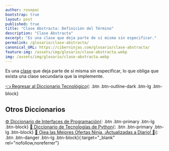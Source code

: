 ```yaml
---
author: rosepac
bootstrap: true
layout: post
published: true
title: "Clase Abstracta: Definición del Término"
description: "Clase Abstracta"
excerpt: "Es una clase que deja parte de sí misma sin especificar."
permalink: /glosario/clase-abstracta/
canonical_URL: https://ciberninjas.com/glosario/clase-abstracta/
feature-img: /assets/img/glosario/clase-abstracta.webp
img: /assets/img/glosario/clase-abstracta.webp
---
```


Es una [clase](https://ciberninjas.com/glosario/clase/) que deja parte de sí misma sin especificar, lo que obliga que exista una clase secundaria que la implemente.

[👈 Regresar al Diccionario Tecnológico](/glosario/){: .btn .btn-outline-dark .btn-lg .btn-block}

## Otros Diccionarios

[⚙ Diccionario de Interfaces de Programación](/glosario/completo-interfaces-programacion/){: .btn .btn-primary .btn-lg .btn-block}
[🐍 Diccionario de Tecnologías de Python](/glosario/completo-tecnologias-python/){: .btn .btn-primary .btn-lg .btn-block}
[🎁 Ojea las Mejores Ofertas Ninja, ¡Actualizadas a Diario! 🛒](https://www.amazon.es/shop/cibercursos){: .btn .btn-danger .btn-lg .btn-block}{:target="_blank" rel="nofollow,noreferrer"}